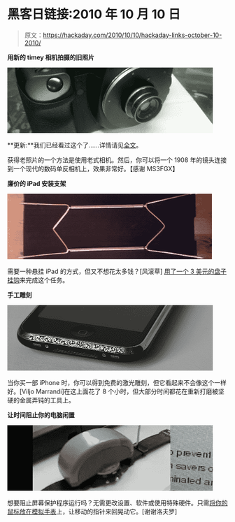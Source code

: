 # 黑客日链接:2010 年 10 月 10 日

> 原文：<https://hackaday.com/2010/10/10/hackaday-links-october-10-2010/>

**用新的 timey 相机拍摄的旧照片**

**![](img/d3fce347c5d08ec7222cfdab1351a388.png "links-1908-lens-on-dslr")**

**更新:**我们已经看过这个了……详情请见[全文](http://hackaday.com/2010/09/26/from-cinema-to-stills-camera-lens-gets-new-life/)。

获得老照片的一个方法是使用老式相机。然后，你可以将一个 1908 年的镜头连接到一个现代的数码单反相机上，效果非常好。【感谢 MS3FGX】

**廉价的 iPad 安装支架**

![](img/d1af66683ae2f1fd73d75cddd8f02f9d.png "links-ipad-wall-mount")

需要一种悬挂 iPad 的方式，但又不想花太多钱？[风滚草] [用了一个 3 美元的盘子挂钩](http://www.tumbleweedlabs.com/projects/three-dollar-ipad-wall-mount/)来完成这个任务。

**手工雕刻**

**![](img/4317df119e9ac1505e211badcea00863.png "links-hand-engraved-iphone")**

当你买一部 iPhone 时，你可以得到免费的激光雕刻，但它看起来不会像这个一样好。[Viljo Marrandi]在这上面花了 8 个小时，但大部分时间都花在重新打磨被坚硬的金属弄钝的工具上。

**让时间阻止你的电脑闲置**

**![](img/4f039f3ffede2189e876b378c202d4e3.png "links-watch-mouse-jiggler")**

想要阻止屏幕保护程序运行吗？无需更改设置、软件或使用特殊硬件。只需[将你的鼠标放在模拟手表](http://www.youtube.com/watch?v=QiMtad1T85I)上，让移动的指针来回晃动它。[谢谢洛夫罗]